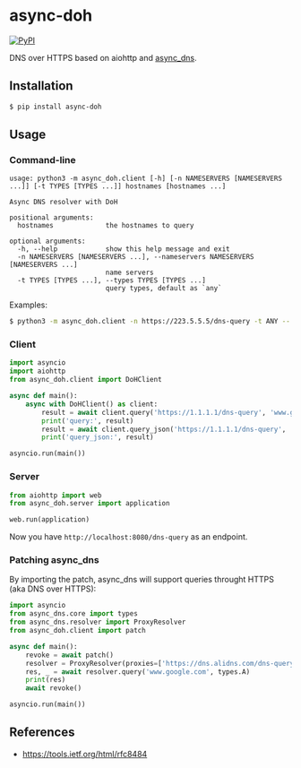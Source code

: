 # async-doh

[![PyPI](https://img.shields.io/pypi/v/async-doh.svg)]()

DNS over HTTPS based on aiohttp and [async_dns](https://github.com/gera2ld/async_dns).

## Installation

```bash
$ pip install async-doh
```

## Usage

### Command-line

```
usage: python3 -m async_doh.client [-h] [-n NAMESERVERS [NAMESERVERS ...]] [-t TYPES [TYPES ...]] hostnames [hostnames ...]

Async DNS resolver with DoH

positional arguments:
  hostnames             the hostnames to query

optional arguments:
  -h, --help            show this help message and exit
  -n NAMESERVERS [NAMESERVERS ...], --nameservers NAMESERVERS [NAMESERVERS ...]
                        name servers
  -t TYPES [TYPES ...], --types TYPES [TYPES ...]
                        query types, default as `any`
```

Examples:

```sh
$ python3 -m async_doh.client -n https://223.5.5.5/dns-query -t ANY -- www.google.com
```

### Client

```py
import asyncio
import aiohttp
from async_doh.client import DoHClient

async def main():
    async with DoHClient() as client:
        result = await client.query('https://1.1.1.1/dns-query', 'www.google.com', 'A')
        print('query:', result)
        result = await client.query_json('https://1.1.1.1/dns-query', 'www.google.com', 'A')
        print('query_json:', result)

asyncio.run(main())
```

### Server

```py
from aiohttp import web
from async_doh.server import application

web.run(application)
```

Now you have `http://localhost:8080/dns-query` as an endpoint.

### Patching async_dns

By importing the patch, async_dns will support queries throught HTTPS (aka DNS over HTTPS):

```py
import asyncio
from async_dns.core import types
from async_dns.resolver import ProxyResolver
from async_doh.client import patch

async def main():
    revoke = await patch()
    resolver = ProxyResolver(proxies=['https://dns.alidns.com/dns-query'])
    res, _ = await resolver.query('www.google.com', types.A)
    print(res)
    await revoke()

asyncio.run(main())
```

## References

- <https://tools.ietf.org/html/rfc8484>
